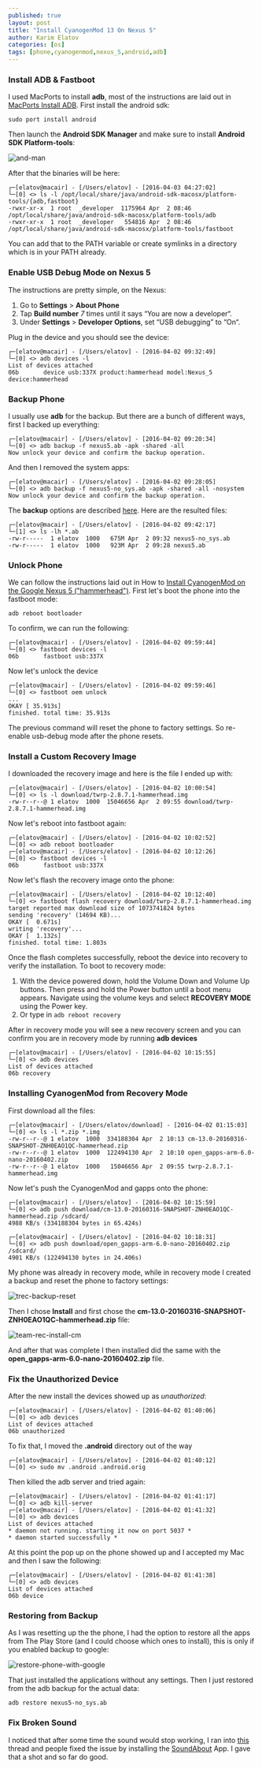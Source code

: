 ```yaml
---
published: true
layout: post
title: "Install CyanogenMod 13 On Nexus 5"
author: Karim Elatov
categories: [os]
tags: [phone,cyanogenmod,nexus_5,android,adb]
---
```

### Install ADB & Fastboot
I used MacPorts to install **adb**, most of the instructions are laid out in [MacPorts Install ADB](https://sskaje.me/2015/05/macports-install-adb/). First install the android sdk:

	sudo port install android

Then launch the **Android SDK Manager** and make sure to install **Android SDK Platform-tools**:


![and-man](https://seacloud.cc/d/480b5e8fcd/files/?p=/cm-nexus_5/and-man.png&raw=1)

After that the binaries will be here:

	┌─[elatov@macair] - [/Users/elatov] - [2016-04-03 04:27:02]
	└─[0] <> ls -l /opt/local/share/java/android-sdk-macosx/platform-tools/{adb,fastboot}
	-rwxr-xr-x  1 root  _developer  1175964 Apr  2 08:46 /opt/local/share/java/android-sdk-macosx/platform-tools/adb
	-rwxr-xr-x  1 root  _developer   554816 Apr  2 08:46 /opt/local/share/java/android-sdk-macosx/platform-tools/fastboot

You can add that to the PATH variable or create symlinks in a directory which is in your PATH already.

### Enable USB Debug Mode on Nexus 5
The instructions are pretty simple, on the Nexus:

1. Go to **Settings** > **About Phone**
2. Tap **Build number** *7* times until it says “You are now a developer“.
3. Under **Settings** > **Developer Options**, set “USB debugging” to “On“.

Plug in the device and you should see the device:

	┌─[elatov@macair] - [/Users/elatov] - [2016-04-02 09:32:49]
	└─[0] <> adb devices -l
	List of devices attached
	06b       device usb:337X product:hammerhead model:Nexus_5 device:hammerhead

### Backup Phone
I usually use **adb** for the backup. But there are a bunch of different ways, first I backed up everything:

	┌─[elatov@macair] - [/Users/elatov] - [2016-04-02 09:20:34]
	└─[0] <> adb backup -f nexus5.ab -apk -shared -all
	Now unlock your device and confirm the backup operation.

And then I removed the system apps:

	┌─[elatov@macair] - [/Users/elatov] - [2016-04-02 09:28:05]
	└─[0] <> adb backup -f nexus5-no_sys.ab -apk -shared -all -nosystem
	Now unlock your device and confirm the backup operation.

The **backup** options are described [here](http://forum.xda-developers.com/galaxy-nexus/general/guide-phone-backup-unlock-root-t1420351). Here are the resulted files:

	┌─[elatov@macair] - [/Users/elatov] - [2016-04-02 09:42:17]
	└─[1] <> ls -lh *.ab
	-rw-r-----  1 elatov  1000   675M Apr  2 09:32 nexus5-no_sys.ab
	-rw-r-----  1 elatov  1000   923M Apr  2 09:28 nexus5.ab

### Unlock Phone
We can follow the instructions laid out in How to [Install CyanogenMod on the Google Nexus 5 ("hammerhead")](http://www.lineageosroms.org/nexus-5-cm-13-goes-official-and-here-is-how-to-flash/). First let's boot the phone into the fastboot mode:

	adb reboot bootloader

To confirm, we can run the following:

	┌─[elatov@macair] - [/Users/elatov] - [2016-04-02 09:59:44]
	└─[0] <> fastboot devices -l
	06b       fastboot usb:337X

Now let's unlock the device

	┌─[elatov@macair] - [/Users/elatov] - [2016-04-02 09:59:46]
	└─[0] <> fastboot oem unlock
	...
	OKAY [ 35.913s]
	finished. total time: 35.913s

The previous command will reset the phone to factory settings. So re-enable usb-debug mode after the phone resets.


### Install a Custom Recovery Image

I downloaded the recovery image and here is the file I ended up with:

	┌─[elatov@macair] - [/Users/elatov] - [2016-04-02 10:00:54]
	└─[0] <> ls -l download/twrp-2.8.7.1-hammerhead.img
	-rw-r--r--@ 1 elatov  1000  15046656 Apr  2 09:55 download/twrp-2.8.7.1-hammerhead.img

Now let's reboot into fastboot again:

	┌─[elatov@macair] - [/Users/elatov] - [2016-04-02 10:02:52]
	└─[0] <> adb reboot bootloader
	┌─[elatov@macair] - [/Users/elatov] - [2016-04-02 10:12:26]
	└─[0] <> fastboot devices -l
	06b       fastboot usb:337X

Now let's flash the recovery image onto the phone:

	┌─[elatov@macair] - [/Users/elatov] - [2016-04-02 10:12:40]
	└─[0] <> fastboot flash recovery download/twrp-2.8.7.1-hammerhead.img
	target reported max download size of 1073741824 bytes
	sending 'recovery' (14694 KB)...
	OKAY [  0.671s]
	writing 'recovery'...
	OKAY [  1.132s]
	finished. total time: 1.803s

Once the flash completes successfully, reboot the device into recovery to
verify the installation. To boot to recovery mode:

1. With the device powered down, hold the Volume Down and Volume Up buttons. Then press and hold the Power button until a boot menu appears. Navigate using the volume keys and select **RECOVERY MODE** using the Power key.
2. Or type in `adb reboot recovery`

After in recovery mode you will see a new recovery screen and you can confirm you are in recovery mode by running **adb devices**

	┌─[elatov@macair] - [/Users/elatov] - [2016-04-02 10:15:55]
	└─[0] <> adb devices
	List of devices attached
	06b	recovery

### Installing CyanogenMod from Recovery Mode

First download all the files:

	┌─[elatov@macair] - [/Users/elatov/download] - [2016-04-02 01:15:03]
	└─[0] <> ls -l *.zip *.img
	-rw-r--r--@ 1 elatov  1000  334188304 Apr  2 10:13 cm-13.0-20160316-SNAPSHOT-ZNH0EAO1QC-hammerhead.zip
	-rw-r--r--@ 1 elatov  1000  122494130 Apr  2 10:10 open_gapps-arm-6.0-nano-20160402.zip
	-rw-r--r--@ 1 elatov  1000   15046656 Apr  2 09:55 twrp-2.8.7.1-hammerhead.img

Now let's push the CyanogenMod and gapps onto the phone:

	┌─[elatov@macair] - [/Users/elatov] - [2016-04-02 10:15:59]
	└─[0] <> adb push download/cm-13.0-20160316-SNAPSHOT-ZNH0EAO1QC-hammerhead.zip /sdcard/
	4988 KB/s (334188304 bytes in 65.424s)
	
	┌─[elatov@macair] - [/Users/elatov] - [2016-04-02 10:18:31]
	└─[0] <> adb push download/open_gapps-arm-6.0-nano-20160402.zip /sdcard/
	4901 KB/s (122494130 bytes in 24.406s)

My phone was already in recovery mode, while in recovery mode I created a backup and reset the phone to factory settings:

![trec-backup-reset](https://seacloud.cc/d/480b5e8fcd/files/?p=/cm-nexus_5/trec-backup-reset.jpg&raw=1)

Then I chose **Install** and first chose the **cm-13.0-20160316-SNAPSHOT-ZNH0EAO1QC-hammerhead.zip** file:

![team-rec-install-cm](https://seacloud.cc/d/480b5e8fcd/files/?p=/cm-nexus_5/team-rec-install-cm.jpg&raw=1)

And after that was complete I then installed did the same with the **open_gapps-arm-6.0-nano-20160402.zip** file.

### Fix the Unauthorized Device
After the new install the devices showed up as *unauthorized*:

	┌─[elatov@macair] - [/Users/elatov] - [2016-04-02 01:40:06]
	└─[0] <> adb devices
	List of devices attached
	06b	unauthorized

To fix that, I moved the **.android** directory out of the way

	┌─[elatov@macair] - [/Users/elatov] - [2016-04-02 01:40:12]
	└─[0] <> sudo mv .android .android.orig

Then killed the adb server and tried again:

	┌─[elatov@macair] - [/Users/elatov] - [2016-04-02 01:41:17]
	└─[0] <> adb kill-server
	┌─[elatov@macair] - [/Users/elatov] - [2016-04-02 01:41:32]
	└─[0] <> adb devices
	List of devices attached
	* daemon not running. starting it now on port 5037 *
	* daemon started successfully *


At this point the pop up on the phone showed up and I accepted my Mac and then I saw the following:

	┌─[elatov@macair] - [/Users/elatov] - [2016-04-02 01:41:38]
	└─[0] <> adb devices
	List of devices attached
	06b	device

### Restoring from Backup
As I was resetting up the the phone, I had the option to restore all the apps from The Play Store (and I could choose which ones to install), this is only if you enabled backup to google:

![restore-phone-with-google](https://seacloud.cc/d/480b5e8fcd/files/?p=/cm-nexus_5/restore-phone-with-google.png&raw=1)

That just installed the applications without any settings. Then I just restored from the adb backup for the actual data:

	adb restore nexus5-no_sys.ab
	
### Fix Broken Sound
I noticed that after some time the sound would stop working, I ran into [this](https://productforums.google.com/forum/#!topic/nexus/bBoE12HGm5U;context-place=topicsearchin/nexus/category$3Aother-discussions) thread and people fixed the issue by installing the [SoundAbout](https://play.google.com/store/apps/details?id=com.woodslink.android.wiredheadphoneroutingfix&hl=en) App. I gave that a shot and so far do good.
